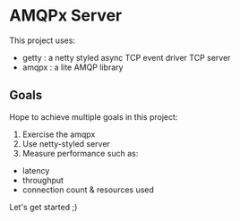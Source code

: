 # AMQPx Server
This project uses:
- getty : a netty styled async TCP event driver TCP server
- amqpx : a lite AMQP library

## Goals
Hope to achieve multiple goals in this project:
1. Exercise the amqpx
1. Use netty-styled server
1. Measure performance such as:
  * latency
  * throughput
  * connection count & resources used

Let's get started ;)
